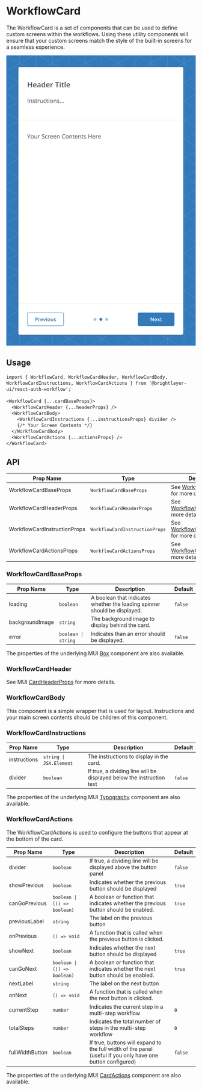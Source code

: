 # WorkflowCard

The WorkflowCard is a set of components that can be used to define custom screens within the workflows. Using these utility components will ensure that your custom screens match the style of the built-in screens for a seamless experience.

![Workflow Card](../../media/screens/workflow-card.png)

## Usage
```tsx
import { WorkflowCard, WorkflowCardHeader, WorkflowCardBody, WorkflowCardInstructions, WorkflowCardActions } from '@brightlayer-ui/react-auth-workflow';

<WorkflowCard {...cardBaseProps}>
  <WorkflowCardHeader {...headerProps} />
  <WorkflowCardBody>
    <WorkflowCardInstructions {...instructionsProps} divider />
    {/* Your Screen Contents */}          
  </WorkflowCardBody>
  <WorkflowCardActions {...actionsProps} />
</WorkflowCard>
```

## API

| Prop Name | Type | Description | Default |
|---|---|---|---|
| WorkflowCardBaseProps | `WorkflowCardBaseProps` | See [WorkflowCardBase](#workflowcardbaseprops) for more details. |  |
| WorkflowCardHeaderProps | `WorkflowCardHeaderProps` | See [WorkflowCardHeader](#workflowcardheader) for more details. |  |
| WorkflowCardInstructionProps | `WorkflowCardInstructionProps` | See [WorkflowCardInstructions](#workflowcardinstructions) for more details. |  |
| WorkflowCardActionsProps | `WorkflowCardActionsProps` | See [WorkflowCardActions](#workflowcardactions) for more details. |  |

### WorkflowCardBaseProps

| Prop Name | Type | Description | Default |
|---|---|---|---|
| loading | `boolean` | A boolean that indicates whether the loading spinner should be displayed. | `false` |
| backgroundImage | `string` | The background image to display behind the card. |  |
| error | `boolean \| string` | Indicates than an error should be displayed. | `false` |

The properties of the underlying MUI [Box](https://mui.com/components/box/) component are also available.

### WorkflowCardHeader

See MUI [CardHeaderProps](https://mui.com/components/cards/#cardheader) for more details.

### WorkflowCardBody

This component is a simple wrapper that is used for layout. Instructions and your main screen contents should be children of this component.

### WorkflowCardInstructions
| Prop Name | Type | Description | Default |
|---|---|---|---|
| instructions | `string \| JSX.Element` | The instructions to display in the card. |  |
| divider | `boolean` | If true, a dividing line will be displayed below the instruction text | `false` |

The properties of the underlying MUI [Typography](https://mui.com/components/typography/) component are also available.

### WorkflowCardActions

The WorkflowCardActions is used to configure the buttons that appear at the bottom of the card.

| Prop Name | Type | Description | Default |
|---|---|---|---|
| divider | `boolean` | If true, a dividing line will be displayed above the button panel | `false` |
| showPrevious | `boolean` | Indicates whether the previous button should be displayed | `true` |
| canGoPrevious | `boolean \| (() => boolean)` | A boolean or function that indicates whether the previous button should be enabled. | `true` |
| previousLabel | `string` | The label on the previous button |  |
| onPrevious |  `() => void` | A function that is called when the previous button is clicked. |  |
| showNext | `boolean` | Indicates whether the next button should be displayed | `true` |
| canGoNext | `boolean \| (() => boolean)` | A boolean or function that indicates whether the next button should be enabled. | `true` |
| nextLabel | `string` | The label on the next button |  |
| onNext |  `() => void` | A function that is called when the next button is clicked. |  |
| currentStep | `number` | Indicates the current step in a multi-step workflow | `0` |
| totalSteps | `number` | Indicates the total number of steps in the multi-step workflow | `0` |
| fullWidthButton | `boolean` | If true, buttons will expand to the full width of the panel (useful if you only have one button configured) | `false` |

The properties of the underlying MUI [CardActions](https://mui.com/components/card-actions/) component are also available.